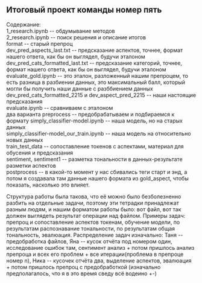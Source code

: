 ## Итоговый проект команды номер пять

Содержание:  
1_research.ipynb -- обдумывание методов  
2_research.ipynb -- поиск решения и описание итогов  
format -- старый препроц  
dev_pred_aspects_last.txt -- предсказание аспектов, точнее, формат нашего ответа, как бы он выглядел, будучи эталоном  
dev_pred_cats_formatted_last.txt -- предсказание категорий, точнее, формат нашего ответа, как бы он выглядел, будучи эталоном   
evaluate_gold.ipynb -- это эталон, разложенный нашим препроцем, то есть разница в разбиении данных, это максимальный балл, который могли бы получить наши данные с разббиением данных  
dev_pred_cats_formatted_2215 и dev_aspect_pred_2215 -- наши настоящие предсказания  
evaluate.ipynb -- сравниваем с эталоном  
два варианта preprocess -- предобрабатываем и подбираемся к формату
simply_classifier-model.ipynb -- наша модель, но на старых данных  
simply_classifier-model_our_train.ipynb -- наша модель на относительно новых данных   
train_test_data -- сопоставление токенов с аспектами, материал для обусения и предсказания  
sentiment, sentiment1 -- разметка тональности в данных-результате разметки аспектов  
postprocess -- в какой-то момент у нас сбивались теги старт и энд, а потом я создавала там данные нашего формата из gold_aspect, чтобы показать, насколько это влияет.  
  
   
   
Структура работы была такова, что её можно было безболезненно разбить на отдельные задачи, поэтому эти тетрадки принадлежат разным людям, и нашим форматом работы было: вот файл, вот так должен выглядеть результат операции над файлом. Примеры задач: препроц и сопоставление аспектов токенам, обучение модели, по результатам распознавание тональности, по результатам общая тональность, эвалюация. Распределение задач изначально: Таня -- предобработка файлов, Яна -- кусок отчёта под номером один, исследование ошибок там, сентимент анализ + потом пришлось анализ препроца и всех его проблем + все итерации(проблема в препроце номер n), Ника -- кусочек отчёта два, выделение аспектов, эвалюация + потом пришлось препроц с предобработкой (изначально предполагалось, что я в это время сведу всё водеино +-)


